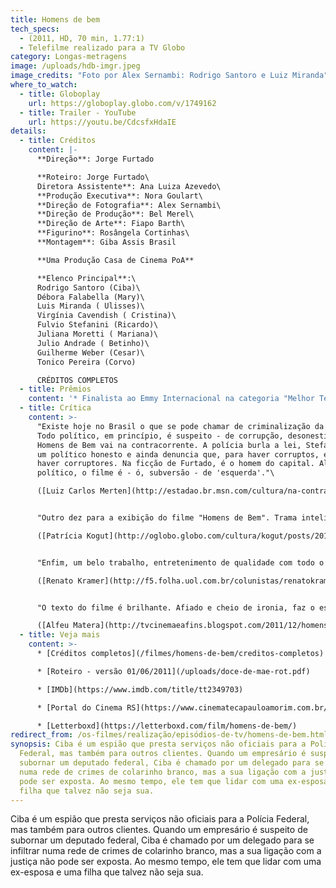 ```yaml
---
title: Homens de bem
tech_specs:
  - (2011, HD, 70 min, 1.77:1)
  - Telefilme realizado para a TV Globo
category: Longas-metragens
image: /uploads/hdb-imgr.jpeg
image_credits: "Foto por Alex Sernambi: Rodrigo Santoro e Luiz Miranda"
where_to_watch:
  - title: Globoplay
    url: https://globoplay.globo.com/v/1749162
  - title: Trailer - YouTube
    url: https://youtu.be/CdcsfxHdaIE
details:
  - title: Créditos
    content: |-
      **Direção**: Jorge Furtado

      **Roteiro: Jorge Furtado\
      Diretora Assistente**: Ana Luiza Azevedo\
      **Produção Executiva**: Nora Goulart\
      **Direção de Fotografia**: Alex Sernambi\
      **Direção de Produção**: Bel Merel\
      **Direção de Arte**: Fiapo Barth\
      **Figurino**: Rosângela Cortinhas\
      **Montagem**: Giba Assis Brasil

      **Uma Produção Casa de Cinema PoA**

      **Elenco Principal**:\
      Rodrigo Santoro (Ciba)\
      Débora Falabella (Mary)\
      Luis Miranda ( Ulisses)\
      Virgínia Cavendish ( Cristina)\
      Fulvio Stefanini (Ricardo)\
      Juliana Moretti ( Mariana)\
      Julio Andrade ( Betinho)\
      Guilherme Weber (Cesar)\
      Tonico Pereira (Corvo)

      CRÉDITOS COMPLETOS
  - title: Prêmios
    content: '* Finalista ao Emmy Internacional na categoria "Melhor Telefilme"'
  - title: Crítica
    content: >-
      "Existe hoje no Brasil o que se pode chamar de criminalização da política.
      Todo político, em princípio, é suspeito - de corrupção, desonestidade.
      Homens de Bem vai na contracorrente. A polícia burla a lei, Stefanini faz
      um político honesto e ainda denuncia que, para haver corruptos, é preciso
      haver corruptores. Na ficção de Furtado, é o homem do capital. Além de
      político, o filme é - ó, subversão - de 'esquerda'."\

      ([Luiz Carlos Merten](http://estadao.br.msn.com/cultura/na-contram%C3%A3o-da-pol%C3%ADtica), Estadão, 31/12/2011)


      "Outro dez para a exibição do filme "Homens de Bem". Trama inteligente, direção ágil. O elenco foi ótimo, com destaque para a química entre Rodrigo Santoro e Débora Falabella, além do Fúlvio Stefanini, como o político honesto."\

      ([Patrícia Kogut](http://oglobo.globo.com/cultura/kogut/posts/2011/12/30/424008.asp), O Globo, 30/12/2011)


      "Enfim, um belo trabalho, entretenimento de qualidade com todo o requinte de detalhes e o acabamento de um longa. O que não é de admirar-se ao verificarmos que a Casa de Cinema de Porto Alegre, que acumula excelentes trabalhos em seu currículo, esteve junto na produção da obra."\

      ([Renato Kramer](http://f5.folha.uol.com.br/colunistas/renatokramer/1027969-com-pinta-de-gala-internacional-santoro-volta-a-brilhar-na-tv.shtml), Folha Online, 30/12/2011)


      "O texto do filme é brilhante. Afiado e cheio de ironia, faz o espectador prestar atenção em cada fala. (...) Merece destaque a atuação de Débora Falabella (sempre muito bem nos filmes em que atuou) e de Fúlvio Stefanini no papel de um político honesto. Sim, isso existe e tenho convicção de que não só na ficção."\

      ([Alfeu Matera](http://tvcinemaeafins.blogspot.com/2011/12/homens-de-bem-um-otimo-filme-feito-para.html), Blog TV, Cinema e afins, 30/12/2011)
  - title: Veja mais
    content: >-
      * [Créditos completos](/filmes/homens-de-bem/creditos-completos)

      * [Roteiro - versão 01/06/2011](/uploads/doce-de-mae-rot.pdf)

      * [IMDb](https://www.imdb.com/title/tt2349703)

      * [Portal do Cinema RS](https://www.cinematecapauloamorim.com.br/portaldocinemagaucho/793/homens-de-bem)

      * [Letterboxd](https://letterboxd.com/film/homens-de-bem/)
redirect_from: /os-filmes/realização/episódios-de-tv/homens-de-bem.html
synopsis: Ciba é um espião que presta serviços não oficiais para a Polícia
  Federal, mas também para outros clientes. Quando um empresário é suspeito de
  subornar um deputado federal, Ciba é chamado por um delegado para se infiltrar
  numa rede de crimes de colarinho branco, mas a sua ligação com a justiça não
  pode ser exposta. Ao mesmo tempo, ele tem que lidar com uma ex-esposa e uma
  filha que talvez não seja sua.
---
```

Ciba é um espião que presta serviços não oficiais para a Polícia Federal, mas também para outros clientes. Quando um empresário é suspeito de subornar um deputado federal, Ciba é chamado por um delegado para se infiltrar numa rede de crimes de colarinho branco, mas a sua ligação com a justiça não pode ser exposta. Ao mesmo tempo, ele tem que lidar com uma ex-esposa e uma filha que talvez não seja sua.
